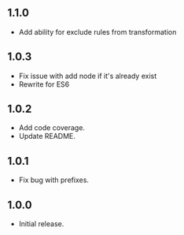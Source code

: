## 1.1.0
* Add ability for exclude rules from transformation

## 1.0.3
* Fix issue with add node if it's already exist
* Rewrite for ES6

## 1.0.2
* Add code coverage.
* Update README.

## 1.0.1
* Fix bug with prefixes.

## 1.0.0
* Initial release.
